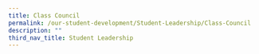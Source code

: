 ```yaml
---
title: Class Council
permalink: /our-student-development/Student-Leadership/Class-Council
description: ""
third_nav_title: Student Leadership
---
```

